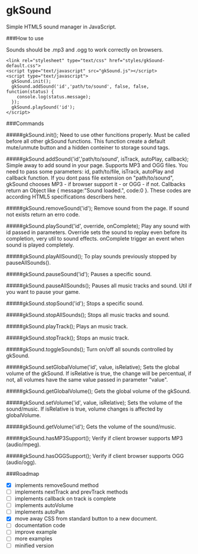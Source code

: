 gkSound
=======

Simple HTML5 sound manager in JavaScript.


###How to use

Sounds should be .mp3 and .ogg to work correctly on browsers.

    <link rel="stylesheet" type="text/css" href="styles/gkSound-default.css">
    <script type="text/javascript" src="gkSound.js"></script>
    <script type="text/javascript">
      gkSound.init();
      gkSound.addSound('id','path/to/sound', false, false, function(status) {
        console.log(status.message);
      });
      gkSound.playSound('id');
    </script>
    

###Commands

#####gkSound.init();
Need to use other funcitions properly. Must be called before all other gkSound functions.
This function create a default mute/unmute button and a hidden conteiner to storage sound tags.

#####gkSound.addSound('id','path/to/sound', isTrack, autoPlay, callback);
Simple away to add sound in your page. Supports MP3 and OGG files.
You need to pass some parameters: id, path/to/file, isTrack, autoPlay and callback function.
If you dont pass file extension on "path/to/sound", gkSound chooses MP3 - if browser support it - or OGG - if not.
Callbacks return an Object like { message:"Sound loaded.", code:0 }. These codes are according HTML5 specifications describers here.

#####gkSound.removeSound('id');
Remove sound from the page.
If sound not exists return an erro code.

#####gkSound.playSound('id', override, onComplete);
Play any sound with id passed in parameters.
Override sets the sound to replay even before its completion, very util to sound effects.
onComplete trigger an event when sound is played completely.

#####gkSound.playAllSound();
To play sounds previously stopped by pauseAllSounds().

#####gkSound.pauseSound('id');
Pauses a specific sound.

#####gkSound.pauseAllSounds();
Pauses all music tracks and sound.
Util if you want to pause your game.

#####gkSound.stopSound('id');
Stops a specific sound.

#####gkSound.stopAllSounds();
Stops all music tracks and sound.

#####gkSound.playTrack();
Plays an music track.

#####gkSound.stopTrack();
Stops an music track.

#####gkSound.toggleSounds();
Turn on/off all sounds controlled by gkSound.

#####gkSound.setGlobalVolume('id', value, isRelative);
Sets the global volume of the gkSound. If isRelative is true, the change will be percentual, if not, all volumes have the same value passed in parameter "value".

#####gkSound.getGlobalVolume();
Gets the global volume of the gkSound.

#####gkSound.setVolume('id', value, isRelative);
Sets the volume of the sound/music. If isRelative is true, volume changes is affected by globalVolume.

#####gkSound.getVolume('id');
Gets the volume of the sound/music.

#####gkSound.hasMP3Support();
Verify if client browser supports MP3 (audio/mpeg).

#####gkSound.hasOGGSupport();
Verify if client browser supports OGG (audio/ogg).


###Roadmap

- [X] implements removeSound method
- [ ] implements nextTrack and prevTrack methods
- [ ] implements callback on track is complete
- [ ] implements autoVolume
- [ ] implements autoPan
- [X] move away CSS from standard button to a new document.
- [ ] documentation code
- [ ] improve example
- [ ] more examples
- [ ] minified version
